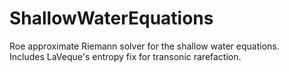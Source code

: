 # ShallowWaterEquations
Roe approximate Riemann solver for the shallow water equations.  
Includes LaVeque's entropy fix for transonic rarefaction.
